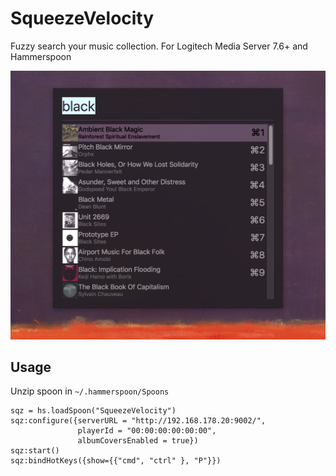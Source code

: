 # SqueezeVelocity
Fuzzy search your music collection. For Logitech Media Server 7.6+ and Hammerspoon

![screenshot](screen.png "Screenshot")

## Usage
Unzip spoon in `~/.hammerspoon/Spoons`

```
sqz = hs.loadSpoon("SqueezeVelocity")
sqz:configure({serverURL = "http://192.168.178.20:9002/",
               playerId = "00:00:00:00:00:00",
               albumCoversEnabled = true})
sqz:start()
sqz:bindHotKeys({show={{"cmd", "ctrl" }, "P"}})
```
